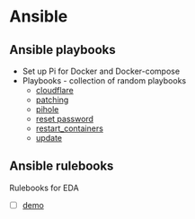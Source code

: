 # Ansible

## Ansible playbooks

- Set up Pi for Docker and Docker-compose
- Playbooks - collection of random playbooks
    - [cloudflare](./playbooks/cloudflare/)
    - [patching](./playbooks/patching/)
    - [pihole](./playbooks/pihole/)
    - [reset password](./playbooks/reset_password/)
    - [restart_containers](./playbooks/restart_containers/)
    - [update](./playbooks/update/)


## Ansible rulebooks

Rulebooks for EDA

- [ ] [demo](./ruleboooks/demo.yml)